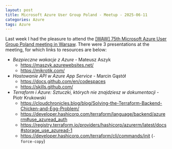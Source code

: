 ```yaml
---
layout: post
title: Microsoft Azure User Group Poland - Meetup - 2025-06-11
categories: Azure
tags: Azure
---
```


Last week I had the pleasure to attend the [[WAW] 75th Microsoft Azure User Group Poland meeting in Warsaw](https://www.meetup.com/pl-PL/microsoft-azure-users-group-poland/events/308129747/). There were 3 presentations at the meeting, for which links to resources are below:

- *Bezpieczne wakacje z Azure* - Mateusz Aszyk
  - https://maszyk.azurewebsites.net/
  - https://mikrotik.com/
- *Hostowanie API w Azure App Service* - Marcin Gąstół
  - https://docs.github.com/en/codespaces
  - https://skills.github.com/
- *Terraform i Azure: Sztuczki, których nie znajdziesz w dokumentacji* - Piotr Krukowski
  - https://cloudchronicles.blog/blog/Solving-the-Terraform-Backend-Chicken-and-Egg-Problem/
  - https://developer.hashicorp.com/terraform/language/backend/azurerm#use_azuread_auth
  - https://registry.terraform.io/providers/hashicorp/azurerm/latest/docs#storage_use_azuread-1
  - https://developer.hashicorp.com/terraform/cli/commands/init (`-force-copy`)
